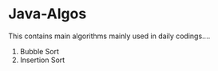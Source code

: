# Java-Algos


This contains main algorithms mainly used in daily codings....

1.  Bubble Sort
2.  Insertion Sort
